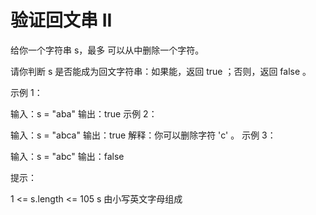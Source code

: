 # 验证回文串 II

给你一个字符串 s，最多 可以从中删除一个字符。

请你判断 s 是否能成为回文字符串：如果能，返回 true ；否则，返回 false 。

示例 1：

输入：s = "aba"
输出：true
示例 2：

输入：s = "abca"
输出：true
解释：你可以删除字符 'c' 。
示例 3：

输入：s = "abc"
输出：false

提示：

1 <= s.length <= 105
s 由小写英文字母组成
